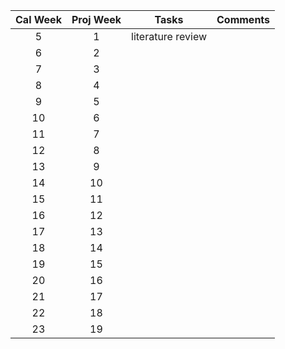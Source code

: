 | Cal Week | Proj Week | Tasks | Comments |
|:--------:|:---------:|:-----:|:--------:|
| 5        | 1         |literature review |          |
| 6        | 2         |       |          |
| 7        | 3         |       |          |
| 8        | 4         |       |          |
| 9        | 5         |       |          |
| 10       | 6         |       |          |
| 11       | 7         |       |          |
| 12       | 8         |       |          |
| 13       | 9         |       |          |
| 14       | 10        |       |          |
| 15       | 11        |       |          |
| 16       | 12        |       |          |
| 17       | 13        |       |          |
| 18       | 14        |       |          |
| 19       | 15        |       |          |
| 20       | 16        |       |          |
| 21       | 17        |       |          |
| 22       | 18        |       |          |
| 23       | 19        |       |          |
